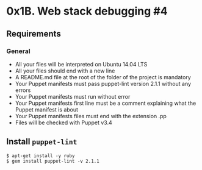 # 0x1B. Web stack debugging #4

## Requirements
### General
-   All your files will be interpreted on Ubuntu 14.04 LTS
-   All your files should end with a new line
-   A README.md file at the root of the folder of the project is mandatory
-   Your Puppet manifests must pass puppet-lint version 2.1.1 without any errors
-   Your Puppet manifests must run without error
-   Your Puppet manifests first line must be a comment explaining what the Puppet manifest is about
-   Your Puppet manifests files must end with the extension .pp
-   Files will be checked with Puppet v3.4

## Install `puppet-lint`
```
$ apt-get install -y ruby
$ gem install puppet-lint -v 2.1.1
```
